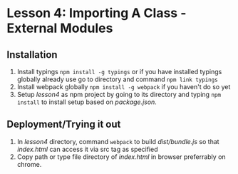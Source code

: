 # Lesson 4: Importing A Class - External Modules

## Installation

1. Install typings `npm install -g typings` or if you have installed typings globally already use go to directory and command `npm link typings`
2. Install webpack globally `npm install -g webpack` if you haven't do so yet
3. Setup *lesson4* as npm project by going to its directory and typing `npm install` to install setup based on *package.json*.

## Deployment/Trying it out

1. In *lesson4* directory, command `webpack` to build *dist/bundle.js* so that *index.html* can access it via src tag as specified
2. Copy path or type file directory of *index.html* in browser preferrably on chrome.